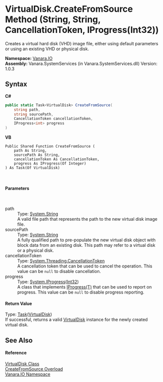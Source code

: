 # VirtualDisk.CreateFromSource Method (String, String, CancellationToken, IProgress(Int32))
 

Creates a virtual hard disk (VHD) image file, either using default parameters or using an existing VHD or physical disk.

**Namespace:**&nbsp;<a href="d3362b0a-0ff5-4e50-dbee-d2c8d2fbae9f">Vanara.IO</a><br />**Assembly:**&nbsp;Vanara.SystemServices (in Vanara.SystemServices.dll) Version: 1.0.3

## Syntax

**C#**<br />
``` C#
public static Task<VirtualDisk> CreateFromSource(
	string path,
	string sourcePath,
	CancellationToken cancellationToken,
	IProgress<int> progress
)
```

**VB**<br />
``` VB
Public Shared Function CreateFromSource ( 
	path As String,
	sourcePath As String,
	cancellationToken As CancellationToken,
	progress As IProgress(Of Integer)
) As Task(Of VirtualDisk)
```

<br />

#### Parameters
&nbsp;<dl><dt>path</dt><dd>Type: <a href="http://msdn2.microsoft.com/en-us/library/s1wwdcbf" target="_blank">System.String</a><br />A valid file path that represents the path to the new virtual disk image file.</dd><dt>sourcePath</dt><dd>Type: <a href="http://msdn2.microsoft.com/en-us/library/s1wwdcbf" target="_blank">System.String</a><br />A fully qualified path to pre-populate the new virtual disk object with block data from an existing disk. This path may refer to a virtual disk or a physical disk.</dd><dt>cancellationToken</dt><dd>Type: <a href="http://msdn2.microsoft.com/en-us/library/dd384802" target="_blank">System.Threading.CancellationToken</a><br />A cancellation token that can be used to cancel the operation. This value can be `null` to disable cancellation.</dd><dt>progress</dt><dd>Type: <a href="http://msdn2.microsoft.com/en-us/library/hh138298" target="_blank">System.IProgress</a>(<a href="http://msdn2.microsoft.com/en-us/library/td2s409d" target="_blank">Int32</a>)<br />A class that implements <a href="http://msdn2.microsoft.com/en-us/library/hh138298" target="_blank">IProgress(T)</a> that can be used to report on progress. This value can be `null` to disable progress reporting.</dd></dl>

#### Return Value
Type: <a href="http://msdn2.microsoft.com/en-us/library/dd321424" target="_blank">Task</a>(<a href="14596a99-aae8-0fef-6be2-950bbcd08026">VirtualDisk</a>)<br />If successful, returns a valid <a href="14596a99-aae8-0fef-6be2-950bbcd08026">VirtualDisk</a> instance for the newly created virtual disk.

## See Also


#### Reference
<a href="14596a99-aae8-0fef-6be2-950bbcd08026">VirtualDisk Class</a><br /><a href="ae458c0d-9acd-1fd5-23eb-c2256ec1f722">CreateFromSource Overload</a><br /><a href="d3362b0a-0ff5-4e50-dbee-d2c8d2fbae9f">Vanara.IO Namespace</a><br />